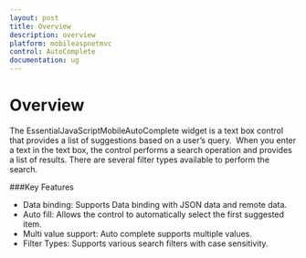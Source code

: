 ```yaml
---
layout: post
title: Overview
description: overview
platform: mobileaspnetmvc
control: AutoComplete 
documentation: ug
---
```


# Overview

The EssentialJavaScriptMobileAutoComplete widget is a text box control that provides a list of suggestions based on a user’s query.  When you enter a text in the text box, the control performs a search operation and provides a list of results. There are several filter types available to perform the search.

###Key Features

* Data binding: Supports Data binding with JSON data and remote data.
* Auto fill: Allows the control to automatically select the first suggested item.
* Multi value support: Auto complete supports multiple values.
* Filter Types: Supports various search filters with case sensitivity.



